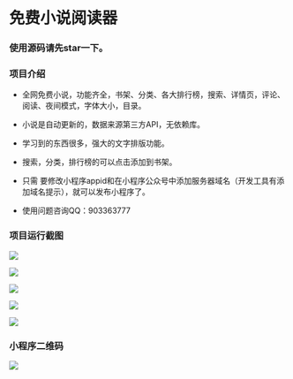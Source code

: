 # 免费小说阅读器

### 使用源码请先star一下。

### 项目介绍

* 全网免费小说，功能齐全，书架、分类、各大排行榜，搜索、详情页，评论、阅读、夜间模式，字体大小，目录。

* 小说是自动更新的，数据来源第三方API，无依赖库。

* 学习到的东西很多，强大的文字排版功能。

* 搜索，分类，排行榜的可以点击添加到书架。

* 只需 要修改小程序appid和在小程序公众号中添加服务器域名（开发工具有添加域名提示），就可以发布小程序了。

* 使用问题咨询QQ：903363777

### 项目运行截图

![](https://bmob-cdn-19897.bmobcloud.com/2019/06/12/c10138d24014765f8057d9091c49a580.jpg)

![](https://bmob-cdn-19897.bmobcloud.com/2019/06/12/cb45b4b8400cf33680f0ea21deffbf8d.jpg)

![](https://bmob-cdn-19897.bmobcloud.com/2019/06/12/848dfa0740e239b9805ef750dc7c88e7.jpg)

![](https://bmob-cdn-19897.bmobcloud.com/2019/06/12/4971533c40076a9c80ae2ca353f284eb.jpg)

![](https://bmob-cdn-19897.bmobcloud.com/2019/06/12/92534a3d40efb3e5802a84ffb155aee1.jpg)

### 小程序二维码

![](https://bmob-cdn-19897.bmobcloud.com/2019/06/12/d72e06b44050e8f380e4151bf677dfc9.jpg)
